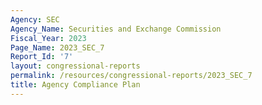 ```yaml
---
Agency: SEC
Agency_Name: Securities and Exchange Commission
Fiscal_Year: 2023
Page_Name: 2023_SEC_7
Report_Id: '7'
layout: congressional-reports
permalink: /resources/congressional-reports/2023_SEC_7
title: Agency Compliance Plan
---
```

